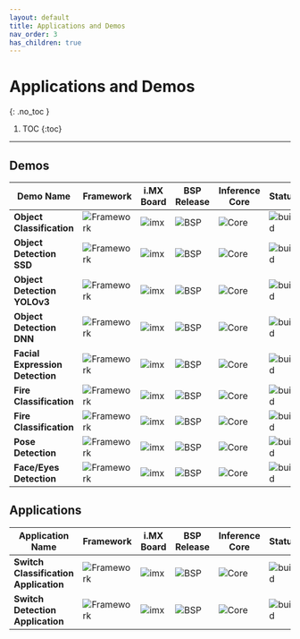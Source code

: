 ```yaml
---
layout: default
title: Applications and Demos
nav_order: 3
has_children: true
---
```


# **Applications and Demos**
{: .no_toc }

1. TOC
{:toc}
---

## **Demos**

| **Demo Name**                         | **Framework**        | **i.MX Board** | **BSP Release**              | **Inference Core** | **Status**        |
|---------------------------------------|----------------------|----------------|------------------------------|--------------------|-------------------|
| **Object Classification**             | ![Framework][tflite] | ![imx][boards] | ![BSP][release_5.4.24_2.1.0] | ![Core][gpunpu]    | ![build][passing] |
| **Object Detection SSD**              | ![Framework][tflite] | ![imx][boards] | ![BSP][release_5.4.24_2.1.0] | ![Core][gpunpu]    | ![build][passing] |
| **Object Detection YOLOv3**           | ![Framework][tflite] | ![imx][boards] | ![BSP][release_5.4.24_2.1.0] | ![Core][gpunpu]    | ![build][passing] |
| **Object Detection DNN**              | ![Framework][opencv] | ![imx][boards] | ![BSP][release_5.4.24_2.1.0] | ![Core][cpu]       | ![build][passing] |
| **Facial Expression Detection**       | ![Framework][tflite] | ![imx][boards] | ![BSP][release_5.4.24_2.1.0] | ![Core][gpunpu]    | ![build][passing] |
| **Fire Classification**               | ![Framework][tflite] | ![imx][boards] | ![BSP][release_5.4.24_2.1.0] | ![Core][gpunpu]    | ![build][passing] |
| **Fire Classification**               | ![Framework][armnn]  | ![imx][boards] | ![BSP][release_5.4.24_2.1.0] | ![Core][gpunpu]    | ![build][passing] |
| **Pose Detection**                    | ![Framework][tflite] | ![imx][boards] | ![BSP][release_5.4.24_2.1.0] | ![Core][gpunpu]    | ![build][passing] |
| **Face/Eyes Detection**               | ![Framework][opencv] | ![imx][boards] | ![BSP][release_5.4.24_2.1.0] | ![Core][gpunpu]    | ![build][passing] |

## **Applications**

| **Application Name**                  | **Framework**        | **i.MX Board** | **BSP Release**              | **Inference Core** | **Status**        |
|---------------------------------------|----------------------|----------------|------------------------------|--------------------|-------------------|
| **Switch Classification Application** | ![Framework][tflite] | ![imx][boards] | ![BSP][release_5.4.24_2.1.0] | ![Core][cpugpunpu] | ![build][passing] |
| **Switch Detection Application**      | ![Framework][tflite] | ![imx][boards] | ![BSP][release_5.4.24_2.1.0] | ![Core][cpugpunpu] | ![build][passing] |

[boards]: https://img.shields.io/badge/-8QM%2C%208MPlus-lightgrey
[opencv]: https://img.shields.io/badge/OpenCV-4.2.0-yellow
[tflite]: https://img.shields.io/badge/TFLite-2.1.0-orange
[armnn]: https://img.shields.io/badge/ArmNN-19.08-blue
[release_5.4.24_2.1.0]: https://img.shields.io/badge/-5.4.24__2.1.0-blueviolet
[cpu]: https://img.shields.io/badge/-CPU-green
[gpunpu]: https://img.shields.io/badge/-GPU%2C%20NPU-green
[cpugpunpu]: https://img.shields.io/badge/-CPU%2C%20GPU%2C%20NPU-green
[passing]: https://img.shields.io/badge/Build-passing-success
